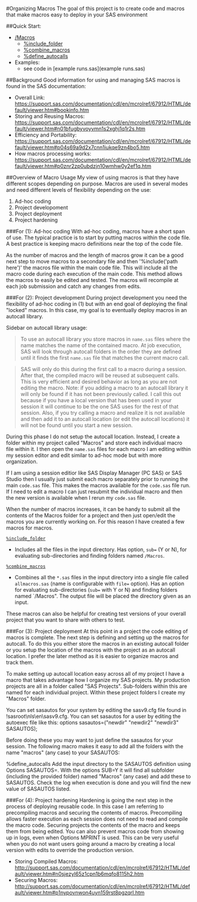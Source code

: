 #Organizing Macros
The goal of this project is to create code and macros that make macros easy to deploy in your SAS environment

##Quick Start:

* [/Macros](./Macros)
  * [%include_folder](./Macros/include_folder.sas)
  * [%combine_macros](./Macros/combine_macros.sas)
  * [%define_autocalls](./Macros/define_autocalls.sas)
* Examples:
  * see code in [example runs.sas](example runs.sas)

##Background
Good information for using and managing SAS macros is found in the SAS documentation:

* Overall Link: https://support.sas.com/documentation/cdl/en/mcrolref/67912/HTML/default/viewer.htm#bookinfo.htm
* Storing and Reusing Macros: https://support.sas.com/documentation/cdl/en/mcrolref/67912/HTML/default/viewer.htm#n01bfugbyvoyvmn1s2xghj1q1r2s.htm
* Efficiency and Portability: https://support.sas.com/documentation/cdl/en/mcrolref/67912/HTML/default/viewer.htm#p04s69a9d2x7cnn1iukqe9zn4bo5.htm
* How macros processing works: https://support.sas.com/documentation/cdl/en/mcrolref/67912/HTML/default/viewer.htm#p0znr2zp0ubdzjn10wmhw0y2ef1q.htm
	
##Overview of Macro Usage
My view of using macros is that they have different scopes depending on purpose.  Macros are used in several modes and need different levels of flexibility depending on the use:

1. Ad-hoc coding
2. Project developoment
3. Project deployment
4. Project hardening

	
###For (1): Ad-hoc coding
With ad-hoc coding, macros have a short span of use.  The typical practice is to start by putting macros within the code file.  A best practice is keeping macro definitions near the top of the code file.
	
As the number of macros and the length of macros grow it can be a good next step to move macros to a secondary file and then '%include('path here')' the macros file within the main code file.  This will include all the macro code during each execution of the main code.  This method allows the macros to easily be edited and tested.  The macros will recompile at each job submission and catch any changes from edits.
	
###For (2): Project development
During project development you need the flexibility of ad-hoc coding in (1) but with an end goal of deploying the final "locked" macros.  In this case, my goal is to eventually deploy macros in an autocall library.

Sidebar on autocall library usage:
>To use an autocall library you store macros in `name.sas` files where the name matches the name of the contained macro.  At job execution, SAS will look through autocall folders in the order they are defined until it finds the first `name.sas` file that matches the current macro call.

>SAS will only do this during the first call to a macro during a session.  After that, the compiled macro will be reused at subsequent calls.  This is very efficient and desired behavior as long as you are not editing the macro.  Note: if you adding a macro to an autocall library it will only be found if it has not been previously called.  I call this out because if you have a local version that has been used in your session it will continue to be the one SAS uses for the rest of that session.  Also, if you try calling a macro and realize it is not available and then add it to an autocall location (or edit the autocall locations) it will not be found until you start a new session.

During this phase I do not setup the autocall location.  Instead, I create a folder within my project called "Macros" and store each individual macro file within it.  I then open the `name.sas` files for each macro I am editing within my session editor and edit similar to ad-hoc mode but with more organization. 

If I am using a session editior like SAS Display Manager (PC SAS) or SAS Studio then I usually just submit each macro separately prior to running the main `code.sas` file.  This makes the macros available for the `code.sas` file run.  If I need to edit a macro I can just resubmit the individual macro and then the new version is available when I rerun my `code.sas` file.  

When the number of macros increases, it can be handy to submit all the contents of the Macros folder for a project and then just open/edit the macros you are currently working on.  For this reason I have created a few macros for macros.

[`%include_folder`](./Macros/include_folder.sas)
* Includes all the files in the input directory.  Has option, `sub=` (Y or N),  for evaluating sub-directories and finding folders named `/Macros`.

[`%combine_macros`](./Macros/combine_macros.sas)
* Combines all the `*.sas` files in the input directory into a single file called `allmacros.sas` (name is configurable with `file=` option).  Has an option for evaluating sub-directories (`sub=` with Y or N) and finding folders named `/Macros".  The output file will be placed the directory given as an input.

These macros can also be helpful for creating test versions of your overall project that you want to share with others to test.
	
###For (3): Project deployment
At this point in a project the code editing of macros is complete.  The next step is defining and setting up the macros for autocall.  To do this you either store the macros in an existing autocall folder or you setup the location of the macros with the project as an autocall location.  I prefer the later method as it is easier to organize macros and track them.  

To make setting up autocall location easy across all of my project I have a macro that takes advantage how I organize my SAS projects.  My production projects are all in a folder called "SAS Projects".  Sub-folders within this are named for each individual project.  Within these project folders I create my "Macros" folder.  

You can set sasautos for your system by editing the sasv9.cfg file found in !sasroot\nls\en\sasv9.cfg.
You can set sasautos for a user by editing the autoexec file like this:
	options sasautos=("newdir" "newdir2" "newdir3" SASAUTOS);

Before doing these you may want to just define the sasautos for your session.  The following macro makes it easy to add all the folders with the name "macros" (any case) to your SASAUTOS:

%define_autocalls
	Add the input directory to the SASAUTOS definition using Options SASAUTOS=.  With the options SUB=Y it will find all subfolder (including the provided folder) named "Macros" (any case) and add these to SASAUTOS.  Check the log when execution is done and you will find the new value of SASAUTOS listed.
	
###For (4): Project hardening
Hardening is going the next step in the process of deploying reusable code.  In this case I am referring to precompiling macros and securing the contents of macros.  Precompiling allows faster execution as each session does not need to read and compile the macro code.  Securing projects the contents of the macro and keeps them from being edited.  You can also prevent macros code from showing up in logs, even when Options MPRINT is used.  This can be very useful when you do not want users going around a macro by creating a local version with edits to override the production version.

* Storing Compiled Macros: http://support.sas.com/documentation/cdl/en/mcrolref/67912/HTML/default/viewer.htm#n0sjezyl65z1cpn1b6mqfo8115h2.htm
* Securing Macros: http://support.sas.com/documentation/cdl/en/mcrolref/67912/HTML/default/viewer.htm#p1nypovnwon4uyn159rst8pgzqrl.htm